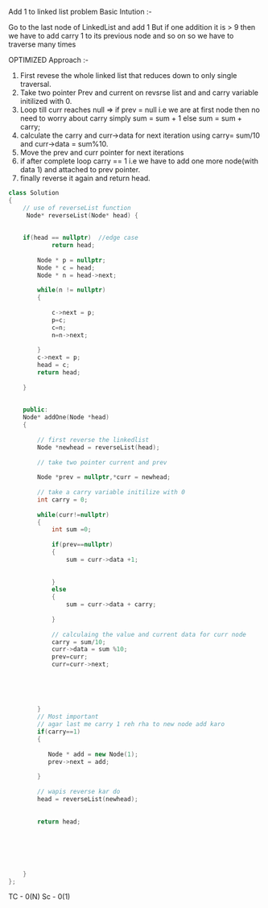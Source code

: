 Add 1 to linked list problem
Basic Intution :- 

Go to the last node of LinkedList and add 1 But if one addition it is > 9 then we have to add carry 1 to its previous node and so on so we have to traverse many times
 
OPTIMIZED Approach :-
1) First revese the whole linked list that reduces down to only single traversal.
2) Take two pointer Prev and current on revsrse list and and carry variable initilized with 0.
3) Loop till curr reaches null => if prev = null i.e we are at first node then no need to worry about carry simply sum = sum + 1 else sum = sum + carry;
4) calculate the carry and curr->data for next iteration using  carry= sum/10 and curr->data = sum%10.
5) Move the prev and  curr pointer for next iterations
6) if after complete loop carry == 1 i.e we have to add one more node(with data 1) and attached to prev pointer.
7) finally reverse it again and return head.



```cpp
class Solution
{  
    // use of reverseList function
     Node* reverseList(Node* head) {
        
        
    if(head == nullptr)  //edge case 
            return head;
        
        Node * p = nullptr;
        Node * c = head;
        Node * n = head->next;
        
        while(n != nullptr)
        {
            
            c->next = p;
            p=c;
            c=n;
            n=n->next;   
            
        }
        c->next = p;
        head = c;
        return head;     
        
    }
    
      
    public:
    Node* addOne(Node *head) 
    {
        
        // first reverse the linkedlist
        Node *newhead = reverseList(head);
        
        // take two pointer current and prev
        
        Node *prev = nullptr,*curr = newhead;
        
        // take a carry variable initilize with 0
        int carry = 0;
        
        while(curr!=nullptr)
        {
            int sum =0;
            
            if(prev==nullptr)
            {
                sum = curr->data +1;
                
                
            }
            else
            {
                sum = curr->data + carry;
                
            }
            
            // calculaing the value and current data for curr node
            carry = sum/10;
            curr->data = sum %10;
            prev=curr;
            curr=curr->next;
            
            
            
            
            
        }
        // Most important
        // agar last me carry 1 reh rha to new node add karo
        if(carry==1)
        {
           
           Node * add = new Node(1);
           prev->next = add;
            
        }
        
        // wapis reverse kar do
        head = reverseList(newhead);
        
        
        return head;
        
        
        
        
        
        
    }
};

```

TC - 0(N)
Sc - 0(1)